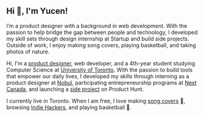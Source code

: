 ## Hi 👋, I'm Yucen!

I’m a product designer with a background in web development. With the passion to help bridge the gap between people and technology, I developed my skill sets through design internship at Startup and build side projects. Outside of work, I enjoy making song covers, playing basketball, and taking photos of nature. 

Hi, I'm a [product designer](https://yucenzhang.com/)[,](https://www.notion.so/Hey-I-m-Yucen-12a75bb9f1174c32bb4fb90b5fd13f4d) web developer, and a 4th-year student studying Computer Science at [University of Toronto](https://www.utoronto.ca/).  With the passion to build tools that empower our daily lives, I developed my skills through interning as a product designer at [Nobul](https://nobul.com/), participating entrepreneurship programs at [Next Canada](https://www.nextcanada.com/programs-overview/), and launching a [side project](https://www.producthunt.com/posts/indify-2) on Product Hunt. 

I currently live in Toronto. When I am free, I love making [song covers](https://www.notion.so/Music-fa8f5e1f65584ae28a85c6a905a3b842) 🎤,  browsing [Indie Hackers](https://www.indiehackers.com/), and playing basketball 🏀.

